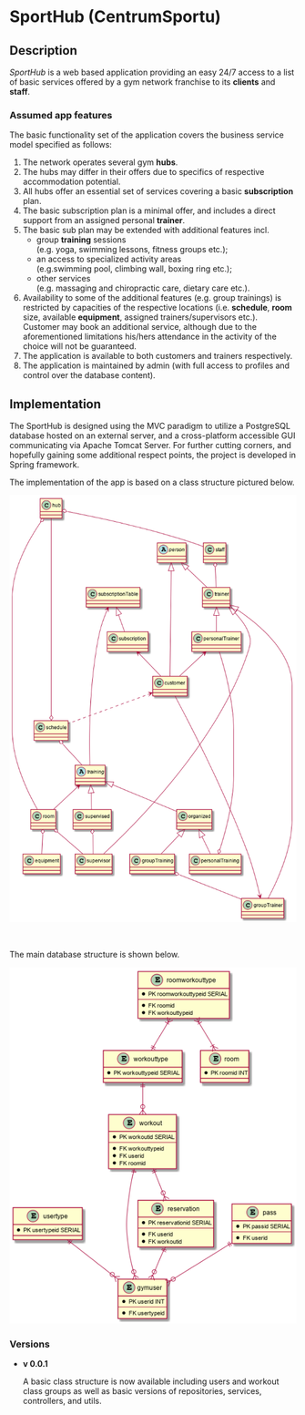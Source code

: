 # SportHub (CentrumSportu)


<h2>Description</h2>
<p><i>SportHub</i> is a web based application providing an easy 24/7 access to a list of basic services offered by a gym network franchise to its <b>clients</b> and <b>staff</b>.</p>
<h3>Assumed app features</h3>
<p>The basic functionality set of the application covers the business service model specified as follows:</p>
<ol>
<li>The network operates several gym <b>hubs</b>.</li>
<li>The hubs may differ in their offers due to specifics of respective accommodation potential.</li>
<li>All hubs offer an essential set of services covering a basic <b>subscription</b> plan.</li>
<li>The basic subscription plan is a minimal offer, and includes a direct support from an assigned personal <b>trainer</b>.
<li>The basic sub plan may be extended with additional features incl. 
<ul>
<li>group <b>training</b> sessions <br>(e.g. yoga, swimming lessons, fitness groups etc.);</li>
<li>an access to specialized activity areas <br>(e.g.swimming pool, climbing wall, boxing ring etc.);</li>
<li>other services<br>(e.g. massaging and chiropractic care, dietary care etc.).</li>
</ul>
</li>
<li>Availability to some of the additional features (e.g. group trainings) is restricted by capacities of the respective locations (i.e. <b>schedule</b>, <b>room</b> size, available <b>equipment</b>, assigned trainers/supervisors etc.).<br> Customer may book an additional service, although due to the aforementioned limitations his/hers attendance in the activity of the choice will not be guaranteed.</li>
<li>The application is available to both customers and trainers respectively.</li>
<li>The application is maintained by admin (with full access to profiles and control over the database content).</li>
</ol>
<h2>Implementation</h2>
<p>The SportHub is designed using the MVC paradigm to utilize a PostgreSQL database hosted on an external server, and a cross-platform accessible GUI communicating via Apache Tomcat Server. For further cutting corners, and hopefully gaining some additional respect points, the project is developed in Spring framework.</p>
<p>The implementation of the app is based on a class structure pictured below.</p>
<img src="_docs\SportHubClassStructure.png" alt="UML class structure picture (png format).">
<p><br></p>
<p>The main database structure is shown below.<br></p>
<img src="_docs\SportHubDatabaseStructure.png" alt="UML table structure picture (png format).">


<h3>Versions</h3>
<ul>
<li><p></b><b>v 0.0.1</b></p>
<p>A basic class structure is now available including users and workout class groups as well as basic versions of repositories, services, controllers, and utils.</p>
</li>
</ul>


